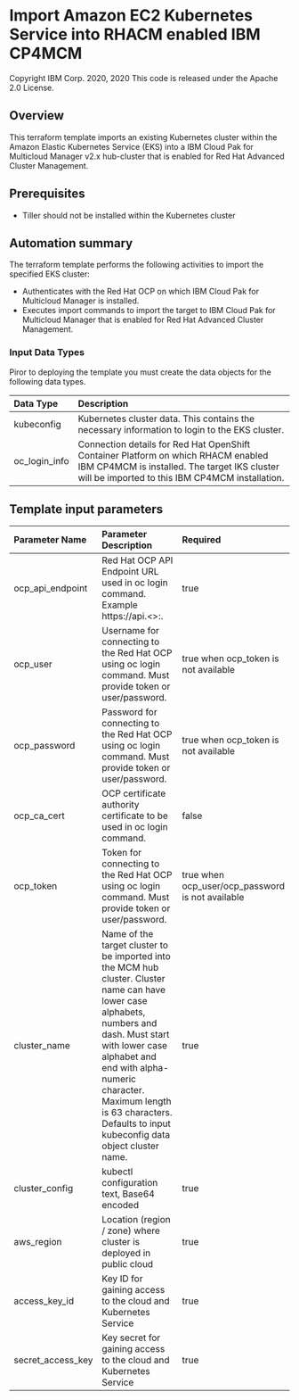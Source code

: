 # Import Amazon EC2 Kubernetes Service into RHACM enabled IBM CP4MCM
Copyright IBM Corp. 2020, 2020
This code is released under the Apache 2.0 License.

## Overview
This terraform template imports an existing Kubernetes cluster within the Amazon Elastic Kubernetes Service (EKS) into a IBM Cloud Pak for Multicloud Manager v2.x hub-cluster that is enabled for Red Hat Advanced Cluster Management.

## Prerequisites
* Tiller should not be installed within the Kubernetes cluster


## Automation summary
The terraform template performs the following activities to import the specified EKS cluster:

* Authenticates with the Red Hat OCP on which IBM Cloud Pak for Multicloud Manager is installed.
* Executes import commands to import the target to IBM Cloud Pak for Multicloud Manager that is enabled for Red Hat Advanced Cluster Management.

### Input Data Types

Piror to deploying the template you must create the data objects for the following data types.

| Data Type | Description |
| :---      | :--- | 
| kubeconfig | Kubernetes cluster data. This contains the necessary information to login to the EKS cluster. |
| oc_login_info | Connection details for Red Hat OpenShift Container Platform on which RHACM enabled IBM CP4MCM is installed. The target IKS cluster will be imported to this IBM CP4MCM installation. |

## Template input parameters

| Parameter Name                  | Parameter Description | Required |
| :---                            | :--- | :--- |
| ocp_api_endpoint                | Red Hat OCP API Endpoint URL used in oc login command. Example https://api.<>:<port>. | true |
| ocp_user                		  | Username for connecting to the Red Hat OCP using oc login command.  Must provide token or user/password.| true when ocp_token is not available |
| ocp_password                    | Password for connecting to the Red Hat OCP using oc login command.  Must provide token or user/password. | true when ocp_token is not available  |
| ocp_ca_cert                     | OCP certificate authority certificate to be used in oc login command. | false |
| ocp_token						  | Token for connecting to the Red Hat OCP using oc login command. Must provide token or user/password. | true when ocp_user/ocp_password is not available |
| cluster_name                    | Name of the target cluster to be imported into the MCM hub cluster. Cluster name can have lower case alphabets, numbers and dash. Must start with lower case alphabet and end with alpha-numeric character. Maximum length is 63 characters. Defaults to input kubeconfig data object cluster name. | true |
| cluster_config                  | kubectl configuration text, Base64 encoded | true |
| aws_region                      | Location (region / zone) where cluster is deployed in public cloud | true |
| access\_key\_id                 | Key ID for gaining access to the cloud and Kubernetes Service | true |
| secret\_access\_key             | Key secret for gaining access to the cloud and Kubernetes Service | true |
